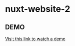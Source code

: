# nuxt-website-2

## DEMO

[Visit this link to watch a demo](https://glistening-starlight-b30635.netlify.app/)

